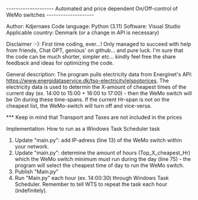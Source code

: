 -------------------- Automated and price dependent On/Off-control of WeMo switches -------------------- 

Author: Kdjernaes
Code language: Python (3.11)
Software: Visual Studio
Applicable country: Denmark (or a change in API is necessary)

Disclaimer :-):
First time coding, ever...! Only managed to succeed with help from friends, Chat GPT, genious' on github... and pure luck.
I'm sure that the code can be much shorter, simpler etc... kindly feel free the share feedback and ideas for optimizing the code.  

General description:
The program pulls electricity data from Energinet's API: https://www.energidataservice.dk/tso-electricity/elspotprices.
The electricity data is used to determin the X-amount of cheapest times of the current day (ex. 14:00 to 15:00 + 16:00 to 17:00) - then the WeMo switch will be On during these time-spans. 
If the current Hr-span is not on the cheapest list, the WeMo-switch will turn off and vice-versa.

*** Keep in mind that Transport and Taxes are not included in the prices

Implementation:
How to run as a Windows Task Scheduler task
1. Update "main.py": add IP-adress (line 13) of the WeMo switch within your network.
2. Update "main.py": determine the amount of hours (Top_X_cheapest_Hr) which the WeMo switch minimum must run during the day (line 75) - the program will select the cheapest time of day to run the WeMo switch.
3. Publish "Main.py"
4. Run "Main.py" each hour (ex. 14:00:30) through Windows Task Scheduler. Remember to tell WTS to repeat the task each hour (indefinitely).
